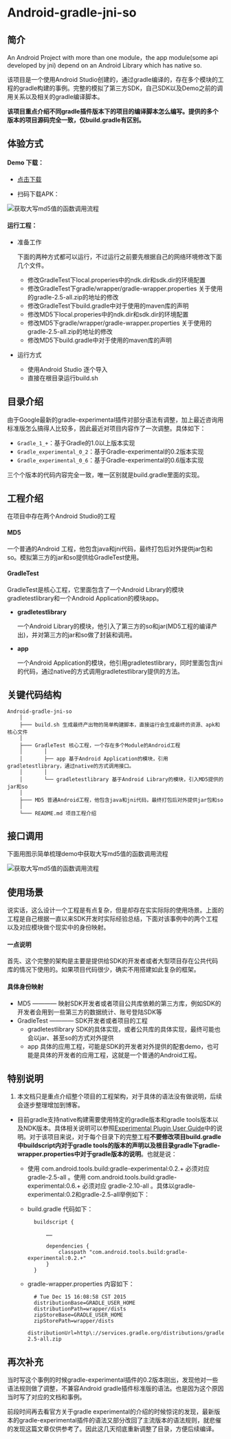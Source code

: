 # Android-gradle-jni-so

## 简介

An Android Project with more than one module，the app module(some api developed by jni) depend on an Android Library which has native so.

该项目是一个使用Android Studio创建的，通过gradle编译的，存在多个模块的工程的gradle构建的事例。完整的模拟了第三方SDK，自己SDK以及Demo之前的调用关系以及相关的gradle编译脚本。

**该项目重点介绍不同gradle插件版本下的项目的编译脚本怎么编写。提供的多个版本的项目源码完全一致，仅build.gradle有区别。**

## 体验方式

#### Demo 下载：
	
- [点击下载](http://blog.bihe0832.com/public/resource/GradleTest-debug.apk)
	
- 扫码下载APK：
	
![获取大写md5值的函数调用流程](http://blog.bihe0832.com/public/images/gradle-test-apk-download.png)

#### 运行工程：

- 准备工作

	下面的两种方式都可以运行，不过运行之前要先根据自己的网络环境修改下面几个文件。
	
	- 修改GradleTest下local.properies中的ndk.dir和sdk.dir的环境配置
	- 修改GradleTest下gradle/wrapper/gradle-wrapper.properties 关于使用的gradle-2.5-all.zip的地址的修改
	- 修改GradleTest下build.gradle中对于使用的maven库的声明
	- 修改MD5下local.properies中的ndk.dir和sdk.dir的环境配置
	- 修改MD5下gradle/wrapper/gradle-wrapper.properties 关于使用的gradle-2.5-all.zip的地址的修改
	- 修改MD5下build.gradle中对于使用的maven库的声明

- 运行方式	
	
	- 使用Android Studio 逐个导入
	- 直接在根目录运行build.sh
	 
## 目录介绍

由于Google最新的gradle-experimental插件对部分语法有调整，加上最近咨询用标准版怎么搞得人比较多，因此最近对项目内容作了一次调整。具体如下：

- `Gradle_1_+`：基于Gradle的1.0以上版本实现
- `Gradle_experimental_0_2`：基于Gradle-experimental的0.2版本实现
- `Gradle_experimental_0_6`：基于Gradle-experimental的0.6版本实现

三个个版本的代码内容完全一致，唯一区别就是build.gradle里面的实现。

## 工程介绍

在项目中存在两个Android Studio的工程

#### MD5

一个普通的Android 工程，他包含java和jni代码，最终打包后对外提供jar包和so。模拟第三方的jar和so提供给GradleTest使用。

#### GradleTest

GradleTest是核心工程，它里面包含了一个Android Library的模块gradletestlibrary和一个Android Application的模块app。

- **gradletestlibrary**

	一个Android Library的模块，他引入了第三方的so和jar(MD5工程的编译产出)，并对第三方的jar和so做了封装和调用。

- **app**

	一个Android Application的模块，他引用gradletestlibrary，同时里面包含jni的代码，通过native的方式调用gradletestlibrary提供的方法。


## 关键代码结构

	Android-gradle-jni-so
		│
		├─── build.sh 生成最终产出物的简单构建脚本，直接运行会生成最终的资源、apk和核心文件
		│
		├─── GradleTest 核心工程，一个存在多个Module的Android工程
		│		│
		│		├── app 基于Android Application的模块，引用gradletestlibrary，通过native的方式调用接口。
		│		│
		│		└── gradletestlibrary 基于Android Library的模块，引入MD5提供的jar和so
		│		
		├─── MD5 普通Android工程，他包含java和jni代码，最终打包后对外提供jar包和so
		│
	   	└─── README.md 项目工程介绍
	   	
## 接口调用

下面用图示简单梳理demo中获取大写md5值的函数调用流程

![获取大写md5值的函数调用流程](http://blog.bihe0832.com/public/images/gradle-test-func-call.png)

## 使用场景

说实话，这么设计一个工程是有点复杂，但是却存在实实际际的使用场景。上面的工程是自己根据一直以来SDK开发时实际经验总结，下面对该事例中的两个工程以及对应模块做个现实中的身份映射。

#### 一点说明

首先、这个完整的架构是主要是提供给SDK的开发者或者大型项目存在公共代码库的情况下使用的。如果项目代码很少，确实不用搭建如此复杂的框架。

#### 具体身份映射

- MD5  ————  映射SDK开发者或者项目公共库依赖的第三方库，例如SDK的开发者会用到一些第三方的数据统计、账号登陆SDK等
- GradleTest ————  SDK开发者或者项目的工程
	- gradletestlibrary SDK的具体实现，或者公共库的具体实现，最终可能也会以jar、甚至so的方式对外提供
	- app 具体的应用工程，可能是SDK的开发者对外提供的配套demo，也可能是具体的开发者的应用工程，这就是一个普通的Android工程。

## 特别说明

1. 本文档只是重点介绍整个项目的工程架构，对于具体的语法没有做说明，后续会逐步整理增加到博客。
- 目前gradle支持native构建需要使用特定的gradle版本和gradle tools版本以及NDK版本。具体相关说明可以参照[Experimental Plugin User Guide](http://blog.bihe0832.com/Experimental_Plugin_User_Guide.html)中的说明。对于该项目来说，对于每个目录下的完整工程**不要修改项目build.gradle中buildscript内对于gradle tools的版本的声明以及根目录gradle下gradle-wrapper.properties中对于gradle版本的说明**。也就是说：

	- 使用 com.android.tools.build:gradle-experimental:0.2.+ 必须对应 gradle-2.5-all 。使用 com.android.tools.build:gradle-experimental:0.6.+ 必须对应 gradle-2.10-all 。具体以gradle-experimental:0.2和gradle-2.5-all举例如下：

	- build.gradle 代码如下：
		
			buildscript {
				
				……
				
			    dependencies {
			        classpath "com.android.tools.build:gradle-experimental:0.2.+"
			    }
			}
	- gradle-wrapper.properties 内容如下：

			# Tue Dec 15 16:08:58 CST 2015
			distributionBase=GRADLE_USER_HOME
			distributionPath=wrapper/dists
			zipStoreBase=GRADLE_USER_HOME
			zipStorePath=wrapper/dists
			distributionUrl=http\://services.gradle.org/distributions/gradle-2.5-all.zip
			
## 再次补充

当时写这个事例的时候gradle-experimental插件的0.2版本刚出，发现他对一些语法规则做了调整，不兼容Android gradle插件标准版的语法。也是因为这个原因当时写了对应的文档和事例。

前段时间再去看官方关于gradle experimental的介绍的时候惊诧的发现，最新版本的gradle-experimental插件的语法又部分改回了主流版本的语法规则，就悲催的发现这篇文章仅供参考了。因此这几天彻底重新调整了目录，方便后续编译。